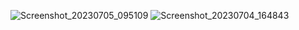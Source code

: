 ![Screenshot_20230705_095109](https://github.com/kevinmali/clock1/assets/132121875/ea067ec8-2a5b-40ce-94b8-9f7b995bd80f)
![Screenshot_20230704_164843](https://github.com/kevinmali/clock1/assets/132121875/4fb8b5fc-ff3b-4e2a-9b05-caed9edd208c)
